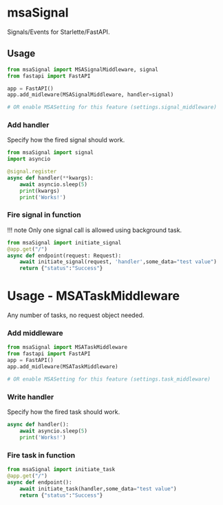 # msaSignal

Signals/Events for Starlette/FastAPI.

## Usage

```python
from msaSignal import MSASignalMiddleware, signal
from fastapi import FastAPI

app = FastAPI()
app.add_midleware(MSASignalMiddleware, handler=signal)

# OR enable MSASetting for this feature (settings.signal_middleware)
```
### Add handler
Specify how the fired signal should work.
```python
from msaSignal import signal
import asyncio

@signal.register
async def handler(**kwargs):
    await asyncio.sleep(5)
    print(kwargs)
    print('Works!')
```
### Fire signal in function
!!! note
    Only one signal call is allowed using background task.

```python
from msaSignal import initiate_signal
@app.get("/")
async def endpoint(request: Request):
    await initiate_signal(request, 'handler',some_data="test value")
    return {"status":"Success"}
```
# Usage - MSATaskMiddleware
Any number of tasks, no request object needed.
### Add middleware
```python
from msaSignal import MSATaskMiddleware
from fastapi import FastAPI
app = FastAPI()
app.add_midleware(MSATaskMiddleware)

# OR enable MSASetting for this feature (settings.task_middleware)
```
### Write handler
Specify how the fired task should work.
```python
async def handler():
    await asyncio.sleep(5)
    print('Works!')
```
### Fire task in function
```python
from msaSignal import initiate_task
@app.get("/")
async def endpoint():
    await initiate_task(handler,some_data="test value")
    return {"status":"Success"}
```
